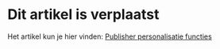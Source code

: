 # Dit artikel is verplaatst

Het artikel kun je hier vinden: [Publisher personalisatie functies](publisher-personalization-functions)
